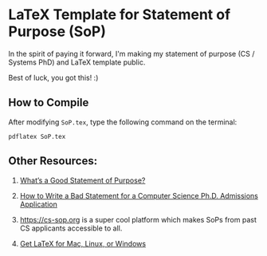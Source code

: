 # LaTeX Template for Statement of Purpose (SoP)

In the spirit of paying it forward, I'm making my statement of purpose (CS / Systems PhD) and LaTeX template public.

Best of luck, you got this! :)


## How to Compile

After modifying `SoP.tex`, type the following command on the terminal:

```
pdflatex SoP.tex
```


## Other Resources:

1. [What’s a Good Statement of Purpose?](https://ed.stanford.edu/sites/default/files/statement-of-purpose_revised_4.pdf)

2. [How to Write a Bad Statement for a Computer Science Ph.D. Admissions Application](https://www.cs.cmu.edu/~pavlo/blog/2015/10/how-to-write-a-bad-statement-for-a-computer-science-phd-admissions-application.html)

3. https://cs-sop.org is a super cool platform which makes SoPs from past CS applicants accessible to all.

4. [Get LaTeX for Mac, Linux, or Windows](https://www.latex-project.org/get/)
